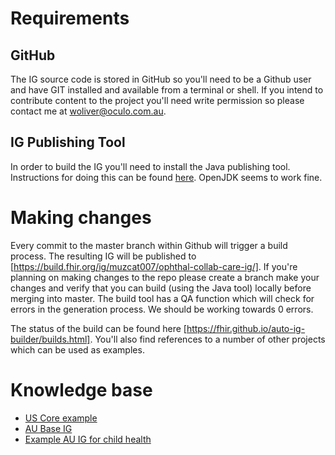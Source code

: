 # Requirements

## GitHub
The IG source code is stored in GitHub so you'll need to be a Github user and have GIT installed and available from a terminal or shell.  If you intend to contribute content to the project you'll need write permission so please contact me at woliver@oculo.com.au.

## IG Publishing Tool
In order to build the IG you'll need to install the Java publishing tool. Instructions for doing this can be found [here](https://wiki.hl7.org/FHIR_IG_Publishing_tool).  OpenJDK seems to work fine.


# Making changes
Every commit to the master branch within Github will trigger a build process.  The resulting IG will be published to [https://build.fhir.org/ig/muzcat007/ophthal-collab-care-ig/].  If you're planning on making changes to the repo please create a branch make your changes and verify that you can build (using the Java tool) locally before merging into master.  The build tool has a QA function which will check for errors in the generation process.  We should be working towards 0 errors.

The status of the build can be found here [https://fhir.github.io/auto-ig-builder/builds.html]. You'll also find references to a number of other projects which can be used as examples.

# Knowledge base
* [US Core example](https://github.com/HL7/US-Core/tree/master)
* [AU Base IG](https://github.com/hl7au/au-fhir-base/tree/master  )
* [Example AU IG for child health](https://confluence.hl7australia.com/display/AFR/Conversation+on+IG+building)